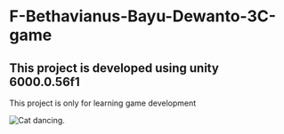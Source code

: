 # F-Bethavianus-Bayu-Dewanto-3C-game

## This project is developed using unity 6000.0.56f1

This project is only for learning game development

![Cat dancing.](https://media.tenor.com/5BYK-WS0__gAAAAM/cool-fun.gif "Kucing joget.")
